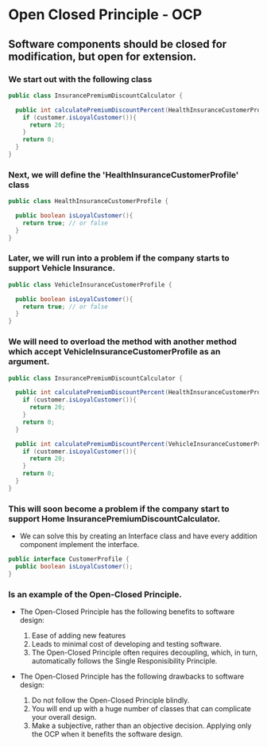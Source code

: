 # Open Closed Principle - OCP

## Software components should be closed for modification, but open for extension.

### We start out with the following class

``` java
public class InsurancePremiumDiscountCalculator {

  public int calculatePremiumDiscountPercent(HealthInsuranceCustomerProfile customer){
    if (customer.isLoyalCustomer()){
      return 20;
    }
    return 0;
  }
}
```

### Next, we will define the 'HealthInsuranceCustomerProfile' class

``` java
public class HealthInsuranceCustomerProfile {

  public boolean isLoyalCustomer(){
    return true; // or false
  }
}
```

### Later, we will run into a problem if the company starts to support Vehicle Insurance.

``` java
public class VehicleInsuranceCustomerProfile {

  public boolean isLoyalCustomer(){
    return true; // or false
  }
}
```
### We will need to overload the method with another method which accept VehicleInsuranceCustomerProfile as an argument.

``` java
public class InsurancePremiumDiscountCalculator {

  public int calculatePremiumDiscountPercent(HealthInsuranceCustomerProfile customer){
    if (customer.isLoyalCustomer()){
      return 20;
    }
    return 0;
  }

  public int calculatePremiumDiscountPercent(VehicleInsuranceCustomerProfile customer){
    if (customer.isLoyalCustomer()){
      return 20;
    }
    return 0;
  }
}
```

### This will soon become a problem if the company start to support Home InsurancePremiumDiscountCalculator.

* We can solve this by creating an Interface class and have every addition component implement the interface.

``` java
public interface CustomerProfile {
  public boolean isLoyalCustomer();
}
```

### Is an example of the Open-Closed Principle.

* The Open-Closed Principle has the following benefits to software design:
  1. Ease of adding new features
  2. Leads to minimal cost of developing and testing software.
  3. The Open-Closed Principle often requires decoupling, which, in turn, automatically follows the Single Responisibility Principle.

* The Open-Closed Principle has the following drawbacks to software design:
  1. Do not follow the Open-Closed Principle blindly.
  2. You will end up with a huge number of classes that can complicate your overall design.
  3. Make a subjective, rather than an objective decision. Applying only the OCP when it benefits the software design.
